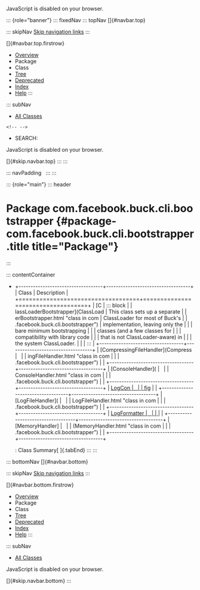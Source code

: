 <div>

JavaScript is disabled on your browser.

</div>

::: {role="banner"}
::: fixedNav
::: topNav
[]{#navbar.top}

::: skipNav
[Skip navigation links](#skip.navbar.top "Skip navigation links")
:::

[]{#navbar.top.firstrow}

-   [Overview](../../../../../index.html)
-   Package
-   Class
-   [Tree](package-tree.html)
-   [Deprecated](../../../../../deprecated-list.html)
-   [Index](../../../../../index-all.html)
-   [Help](../../../../../help-doc.html)
:::

::: subNav
-   [All Classes](../../../../../allclasses.html)

```{=html}
<!-- -->
```
-   SEARCH:

<div>

<div>

JavaScript is disabled on your browser.

</div>

</div>

[]{#skip.navbar.top}
:::
:::

::: navPadding
 
:::
:::

::: {role="main"}
::: header
# Package com.facebook.buck.cli.bootstrapper {#package-com.facebook.buck.cli.bootstrapper .title title="Package"}
:::

::: contentContainer
-   +-----------------------------------+-----------------------------------+
    | Class                             | Description                       |
    +===================================+===================================+
    | [C                                | ::: block                         |
    | lassLoaderBootstrapper](ClassLoad | This class sets up a separate     |
    | erBootstrapper.html "class in com | ClassLoader for most of Buck\'s   |
    | .facebook.buck.cli.bootstrapper") | implementation, leaving only the  |
    |                                   | bare minimum bootstrapping        |
    |                                   | classes (and a few classes for    |
    |                                   | compatibility with library code   |
    |                                   | that is not ClassLoader-aware) in |
    |                                   | the system ClassLoader.           |
    |                                   | :::                               |
    +-----------------------------------+-----------------------------------+
    | [CompressingFileHandler](Compress |                                   |
    | ingFileHandler.html "class in com |                                   |
    | .facebook.buck.cli.bootstrapper") |                                   |
    +-----------------------------------+-----------------------------------+
    | [ConsoleHandler](                 |                                   |
    | ConsoleHandler.html "class in com |                                   |
    | .facebook.buck.cli.bootstrapper") |                                   |
    +-----------------------------------+-----------------------------------+
    | [LogCon                           |                                   |
    | fig](LogConfig.html "class in com |                                   |
    | .facebook.buck.cli.bootstrapper") |                                   |
    +-----------------------------------+-----------------------------------+
    | [LogFileHandler](                 |                                   |
    | LogFileHandler.html "class in com |                                   |
    | .facebook.buck.cli.bootstrapper") |                                   |
    +-----------------------------------+-----------------------------------+
    | [LogFormatter                     |                                   |
    | ](LogFormatter.html "class in com |                                   |
    | .facebook.buck.cli.bootstrapper") |                                   |
    +-----------------------------------+-----------------------------------+
    | [MemoryHandler]                   |                                   |
    | (MemoryHandler.html "class in com |                                   |
    | .facebook.buck.cli.bootstrapper") |                                   |
    +-----------------------------------+-----------------------------------+

    : Class Summary[ ]{.tabEnd}
:::
:::

::: bottomNav
[]{#navbar.bottom}

::: skipNav
[Skip navigation links](#skip.navbar.bottom "Skip navigation links")
:::

[]{#navbar.bottom.firstrow}

-   [Overview](../../../../../index.html)
-   Package
-   Class
-   [Tree](package-tree.html)
-   [Deprecated](../../../../../deprecated-list.html)
-   [Index](../../../../../index-all.html)
-   [Help](../../../../../help-doc.html)
:::

::: subNav
-   [All Classes](../../../../../allclasses.html)

<div>

<div>

JavaScript is disabled on your browser.

</div>

</div>

[]{#skip.navbar.bottom}
:::
